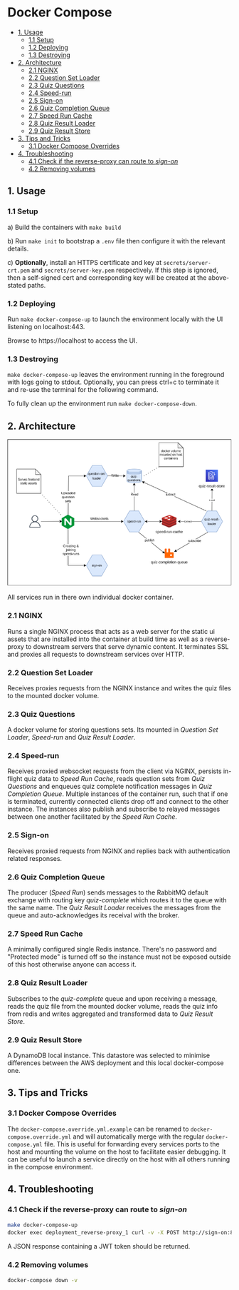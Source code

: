 # Docker Compose

- [1. Usage](#1-usage)
  - [1.1 Setup](#11-setup)
  - [1.2 Deploying](#12-deploying)
  - [1.3 Destroying](#13-destroying)
- [2. Architecture](#2-architecture)
  - [2.1 NGINX](#21-nginx)
  - [2.2 Question Set Loader](#22-question-set-loader)
  - [2.3 Quiz Questions](#23-quiz-questions)
  - [2.4 Speed-run](#24-speed-run)
  - [2.5 Sign-on](#25-sign-on)
  - [2.6 Quiz Completion Queue](#26-quiz-completion-queue)
  - [2.7 Speed Run Cache](#27-speed-run-cache)
  - [2.8 Quiz Result Loader](#28-quiz-result-loader)
  - [2.9 Quiz Result Store](#29-quiz-result-store)
- [3. Tips and Tricks](#3-tips-and-tricks)
  - [3.1 Docker Compose Overrides](#31-docker-compose-overrides)
- [4. Troubleshooting](#4-troubleshooting)
  - [4.1 Check if the reverse-proxy can route to *sign-on*](#41-check-if-the-reverse-proxy-can-route-to-sign-on)
  - [4.2 Removing volumes](#42-removing-volumes)

## 1. Usage
### 1.1 Setup

a) Build the containers with `make build`

b) Run `make init` to bootstrap a `.env` file then configure it with the relevant details.

c) **Optionally**, install an HTTPS certificate and key at `secrets/server-crt.pem` and `secrets/server-key.pem` respectively. If this step is ignored, then a self-signed cert and corresponding key will be created at the above-stated paths.

### 1.2 Deploying

Run `make docker-compose-up` to launch the environment locally with the UI listening on localhost:443.

Browse to https://localhost to access the UI.

### 1.3 Destroying

`make docker-compose-up` leaves the environment running in the foreground with logs going to stdout. Optionally, you can press ctrl+c to terminate it and re-use the terminal for the following command.

To fully clean up the environment run `make docker-compose-down`.

## 2. Architecture

![docker-compose architecture](architecture-docker-compose.drawio.png)

All services run in there own individual docker container.

### 2.1 NGINX

Runs a single NGINX process that acts as a web server for the static ui assets that are installed into the container at build time as well as a reverse-proxy to downstream servers that serve dynamic content. It terminates SSL and proxies all requests to downstream services over HTTP.

### 2.2 Question Set Loader

Receives proxies requests from the NGINX instance and writes the quiz files to the mounted docker volume.

### 2.3 Quiz Questions

A docker volume for storing questions sets. Its mounted in *Question Set Loader*, *Speed-run* and *Quiz Result Loader*.

### 2.4 Speed-run

Receives proxied websocket requests from the client via NGINX, persists in-flight quiz data to *Speed Run Cache*, reads question sets from *Quiz Questions* and enqueues quiz complete notification messages in *Quiz Completion Queue*. Multiple instances of the container run, such that if one is terminated, currently connected clients drop off and connect to the other instance. The instances also publish and subscribe to relayed messages between one another facilitated by the *Speed Run Cache*.

### 2.5 Sign-on

Receives proxied requests from NGINX and replies back with authentication related responses.

### 2.6 Quiz Completion Queue

The producer (*Speed Run*) sends messages to the RabbitMQ default exchange with routing key *quiz-complete* which routes it to the queue with the same name. The *Quiz Result Loader* receives the messages from the queue and auto-acknowledges its receival with the broker.

### 2.7 Speed Run Cache

A minimally configured single Redis instance. There's no password and "Protected mode" is turned off so the instance must not be exposed outside of this host otherwise anyone can access it.

### 2.8 Quiz Result Loader

Subscribes to the *quiz-complete* queue and upon receiving a message, reads the quiz file from the mounted docker volume, reads the quiz info from redis and writes aggregated and transformed data to *Quiz Result Store*.

### 2.9 Quiz Result Store

A DynamoDB local instance. This datastore was selected to minimise differences between the AWS deployment and this local docker-compose one.

## 3. Tips and Tricks

### 3.1 Docker Compose Overrides

The `docker-compose.override.yml.example` can be renamed to `docker-compose.override.yml` and will automatically merge with the regular `docker-compose.yml` file. This is useful for forwarding every services ports to the host and mounting the volume on the host to facilitate easier debugging. It can be useful to launch a service directly on the host with all others running in the compose environment.

## 4. Troubleshooting

### 4.1 Check if the reverse-proxy can route to *sign-on*

```bash
make docker-compose-up
docker exec deployment_reverse-proxy_1 curl -v -X POST http://sign-on:8080/sign-on/host/test
```
A JSON response containing a JWT token should be returned.

### 4.2 Removing volumes

```bash
docker-compose down -v
```